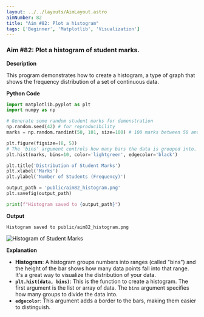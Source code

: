 ```yaml
---
layout: ../../layouts/AimLayout.astro
aimNumber: 82
title: "Aim #82: Plot a histogram"
tags: ['Beginner', 'Matplotlib', 'Visualization']
---
```


### Aim #82: Plot a histogram of student marks.

**Description**

This program demonstrates how to create a histogram, a type of graph that shows the frequency distribution of a set of continuous data.

**Python Code**

```python
import matplotlib.pyplot as plt
import numpy as np

# Generate some random student marks for demonstration
np.random.seed(42) # for reproducibility
marks = np.random.randint(50, 101, size=100) # 100 marks between 50 and 100

plt.figure(figsize=(8, 5))
# The 'bins' argument controls how many bars the data is grouped into.
plt.hist(marks, bins=10, color='lightgreen', edgecolor='black')

plt.title('Distribution of Student Marks')
plt.xlabel('Marks')
plt.ylabel('Number of Students (Frequency)')

output_path = 'public/aim82_histogram.png'
plt.savefig(output_path)

print(f"Histogram saved to {output_path}")
```

**Output**

```text
Histogram saved to public/aim82_histogram.png
```

![Histogram of Student Marks](/aim82_histogram.png)

**Explanation**

- **Histogram**: A histogram groups numbers into ranges (called "bins") and the height of the bar shows how many data points fall into that range. It's a great way to visualize the distribution of your data.
- **`plt.hist(data, bins)`**: This is the function to create a histogram. The first argument is the list or array of data. The `bins` argument specifies how many groups to divide the data into.
- **`edgecolor`**: This argument adds a border to the bars, making them easier to distinguish.

